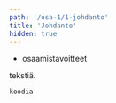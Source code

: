 ```yaml
---
path: '/osa-1/1-johdanto'
title: 'Johdanto'
hidden: true
---
```


<text-box variant='learningObjectives' name='Oppimistavoitteet'>

- osaamistavoitteet

</text-box>

tekstiä.

```java
koodia
```
